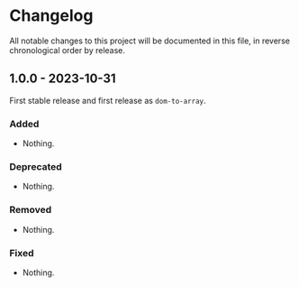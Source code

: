 # Changelog

All notable changes to this project will be documented in this file, in reverse chronological order by release.

## 1.0.0 - 2023-10-31

First stable release and first release as `dom-to-array`.

### Added

- Nothing.

### Deprecated

- Nothing.

### Removed

- Nothing.

### Fixed

- Nothing.
